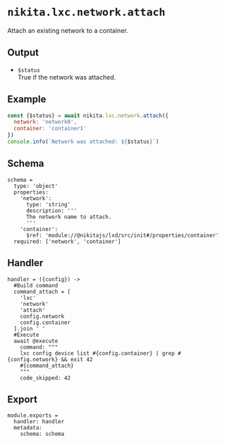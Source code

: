 
# `nikita.lxc.network.attach`

Attach an existing network to a container.

## Output

* `$status`   
  True if the network was attached.

## Example

```js
const {$status} = await nikita.lxc.network.attach({
  network: 'network0',
  container: 'container1'
})
console.info(`Network was attached: ${$status}`)
```

## Schema

    schema =
      type: 'object'
      properties:
        'network':
          type: 'string'
          description: '''
          The network name to attach.
          '''
        'container':
          $ref: 'module://@nikitajs/lxd/src/init#/properties/container'
      required: ['network', 'container']

## Handler

    handler = ({config}) ->
      #Build command
      command_attach = [
        'lxc'
        'network'
        'attach'
        config.network
        config.container
      ].join ' '
      #Execute
      await @execute
        command: """
        lxc config device list #{config.container} | grep #{config.network} && exit 42
        #{command_attach}
        """
        code_skipped: 42

## Export

    module.exports =
      handler: handler
      metadata:
        schema: schema
